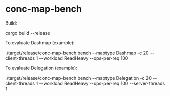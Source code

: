 # conc-map-bench

Build:

cargo build --release

To evaluate Dashmap (example):

./target/release/conc-map-bench bench --maptype Dashmap -c 20 --client-threads 1 --workload ReadHeavy --ops-per-req 100

To evaluate Delegation (example):

./target/release/conc-map-bench bench --maptype Delegation -c 20 --client-threads 1 --workload ReadHeavy --ops-per-req 100 --server-threads 1

